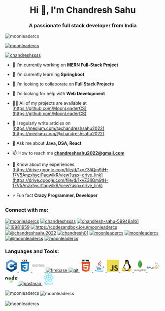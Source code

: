 <h1 align="center">Hi 👋, I'm Chandresh Sahu</h1>
<h3 align="center">A passionate full stack developer from India</h3>

<p align="left"> <img src="https://komarev.com/ghpvc/?username=moonleadercs&label=Profile%20views&color=0e75b6&style=flat" alt="moonleadercs" /> </p>

<p align="left"> <a href="https://github.com/ryo-ma/github-profile-trophy"><img src="https://github-profile-trophy.vercel.app/?username=moonleadercs" alt="moonleadercs" /></a> </p>

<p align="left"> <a href="https://twitter.com/chandreshssss" target="blank"><img src="https://img.shields.io/twitter/follow/chandreshssss?logo=twitter&style=for-the-badge" alt="chandreshssss" /></a> </p>

- 🔭 I’m currently working on **MERN Full-Stack Project**

- 🌱 I’m currently learning **Springboot**

- 👯 I’m looking to collaborate on **Full Stack Projects**

- 🤝 I’m looking for help with **Web Development**

- 👨‍💻 All of my projects are available at [https://github.com/MoonLeaderCS](https://github.com/MoonLeaderCS)

- 📝 I regularly write articles on [https://medium.com/@chandreshsahu2022](https://medium.com/@chandreshsahu2022)

- 💬 Ask me about **Java, DSA, React**

- 📫 How to reach me **chandreshsahu2022@gmail.com**

- 📄 Know about my experiences [https://drive.google.com/file/d/1xvZ3IiQm9tH-17V5Anzxhycll1aqwlkR/view?usp=drive_link](https://drive.google.com/file/d/1xvZ3IiQm9tH-17V5Anzxhycll1aqwlkR/view?usp=drive_link)

- ⚡ Fun fact **Crazy Programmer, Developer**

<h3 align="left">Connect with me:</h3>
<p align="left">
<a href="https://codepen.io/moonleadercs" target="blank"><img align="center" src="https://raw.githubusercontent.com/rahuldkjain/github-profile-readme-generator/master/src/images/icons/Social/codepen.svg" alt="moonleadercs" height="30" width="40" /></a>
<a href="https://twitter.com/chandreshssss" target="blank"><img align="center" src="https://raw.githubusercontent.com/rahuldkjain/github-profile-readme-generator/master/src/images/icons/Social/twitter.svg" alt="chandreshssss" height="30" width="40" /></a>
<a href="https://linkedin.com/in/chandresh-sahu-59948a1b1" target="blank"><img align="center" src="https://raw.githubusercontent.com/rahuldkjain/github-profile-readme-generator/master/src/images/icons/Social/linked-in-alt.svg" alt="chandresh-sahu-59948a1b1" height="30" width="40" /></a>
<a href="https://stackoverflow.com/users/19981959" target="blank"><img align="center" src="https://raw.githubusercontent.com/rahuldkjain/github-profile-readme-generator/master/src/images/icons/Social/stack-overflow.svg" alt="19981959" height="30" width="40" /></a>
<a href="https://codesandbox.com/https://codesandbox.io/u/moonleadercs" target="blank"><img align="center" src="https://raw.githubusercontent.com/rahuldkjain/github-profile-readme-generator/master/src/images/icons/Social/codesandbox.svg" alt="https://codesandbox.io/u/moonleadercs" height="30" width="40" /></a>
<a href="https://medium.com/@chandreshsahu2022" target="blank"><img align="center" src="https://raw.githubusercontent.com/rahuldkjain/github-profile-readme-generator/master/src/images/icons/Social/medium.svg" alt="@chandreshsahu2022" height="30" width="40" /></a>
<a href="https://www.codechef.com/users/chandresh01" target="blank"><img align="center" src="https://cdn.jsdelivr.net/npm/simple-icons@3.1.0/icons/codechef.svg" alt="chandresh01" height="30" width="40" /></a>
<a href="https://www.hackerrank.com/moonleadercs" target="blank"><img align="center" src="https://raw.githubusercontent.com/rahuldkjain/github-profile-readme-generator/master/src/images/icons/Social/hackerrank.svg" alt="moonleadercs" height="30" width="40" /></a>
<a href="https://www.leetcode.com/moonleadercs" target="blank"><img align="center" src="https://raw.githubusercontent.com/rahuldkjain/github-profile-readme-generator/master/src/images/icons/Social/leet-code.svg" alt="moonleadercs" height="30" width="40" /></a>
<a href="https://www.hackerearth.com/@moonleadercs" target="blank"><img align="center" src="https://raw.githubusercontent.com/rahuldkjain/github-profile-readme-generator/master/src/images/icons/Social/hackerearth.svg" alt="@moonleadercs" height="30" width="40" /></a>
<a href="https://auth.geeksforgeeks.org/user/moonleadercs" target="blank"><img align="center" src="https://raw.githubusercontent.com/rahuldkjain/github-profile-readme-generator/master/src/images/icons/Social/geeks-for-geeks.svg" alt="moonleadercs" height="30" width="40" /></a>
</p>

<h3 align="left">Languages and Tools:</h3>
<p align="left"> <a href="https://www.w3schools.com/cpp/" target="_blank" rel="noreferrer"> <img src="https://raw.githubusercontent.com/devicons/devicon/master/icons/cplusplus/cplusplus-original.svg" alt="cplusplus" width="40" height="40"/> </a> <a href="https://www.w3schools.com/css/" target="_blank" rel="noreferrer"> <img src="https://raw.githubusercontent.com/devicons/devicon/master/icons/css3/css3-original-wordmark.svg" alt="css3" width="40" height="40"/> </a> <a href="https://expressjs.com" target="_blank" rel="noreferrer"> <img src="https://raw.githubusercontent.com/devicons/devicon/master/icons/express/express-original-wordmark.svg" alt="express" width="40" height="40"/> </a> <a href="https://firebase.google.com/" target="_blank" rel="noreferrer"> <img src="https://www.vectorlogo.zone/logos/firebase/firebase-icon.svg" alt="firebase" width="40" height="40"/> </a> <a href="https://git-scm.com/" target="_blank" rel="noreferrer"> <img src="https://www.vectorlogo.zone/logos/git-scm/git-scm-icon.svg" alt="git" width="40" height="40"/> </a> <a href="https://www.w3.org/html/" target="_blank" rel="noreferrer"> <img src="https://raw.githubusercontent.com/devicons/devicon/master/icons/html5/html5-original-wordmark.svg" alt="html5" width="40" height="40"/> </a> <a href="https://www.java.com" target="_blank" rel="noreferrer"> <img src="https://raw.githubusercontent.com/devicons/devicon/master/icons/java/java-original.svg" alt="java" width="40" height="40"/> </a> <a href="https://developer.mozilla.org/en-US/docs/Web/JavaScript" target="_blank" rel="noreferrer"> <img src="https://raw.githubusercontent.com/devicons/devicon/master/icons/javascript/javascript-original.svg" alt="javascript" width="40" height="40"/> </a> <a href="https://www.linux.org/" target="_blank" rel="noreferrer"> <img src="https://raw.githubusercontent.com/devicons/devicon/master/icons/linux/linux-original.svg" alt="linux" width="40" height="40"/> </a> <a href="https://www.mongodb.com/" target="_blank" rel="noreferrer"> <img src="https://raw.githubusercontent.com/devicons/devicon/master/icons/mongodb/mongodb-original-wordmark.svg" alt="mongodb" width="40" height="40"/> </a> <a href="https://www.mysql.com/" target="_blank" rel="noreferrer"> <img src="https://raw.githubusercontent.com/devicons/devicon/master/icons/mysql/mysql-original-wordmark.svg" alt="mysql" width="40" height="40"/> </a> <a href="https://nodejs.org" target="_blank" rel="noreferrer"> <img src="https://raw.githubusercontent.com/devicons/devicon/master/icons/nodejs/nodejs-original-wordmark.svg" alt="nodejs" width="40" height="40"/> </a> <a href="https://postman.com" target="_blank" rel="noreferrer"> <img src="https://www.vectorlogo.zone/logos/getpostman/getpostman-icon.svg" alt="postman" width="40" height="40"/> </a> <a href="https://reactjs.org/" target="_blank" rel="noreferrer"> <img src="https://raw.githubusercontent.com/devicons/devicon/master/icons/react/react-original-wordmark.svg" alt="react" width="40" height="40"/> </a> </p>

<p><img align="left" src="https://github-readme-stats.vercel.app/api/top-langs?username=moonleadercs&show_icons=true&locale=en&layout=compact" alt="moonleadercs" /></p>

<p>&nbsp;<img align="center" src="https://github-readme-stats.vercel.app/api?username=moonleadercs&show_icons=true&locale=en" alt="moonleadercs" /></p>

<p><img align="center" src="https://github-readme-streak-stats.herokuapp.com/?user=moonleadercs&" alt="moonleadercs" /></p>
